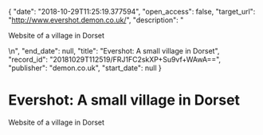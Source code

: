 {
  "date": "2018-10-29T11:25:19.377594", 
  "open_access": false, 
  "target_url": "http://www.evershot.demon.co.uk/", 
  "description": "<p>Website of a village in Dorset</p>\n", 
  "end_date": null, 
  "title": "Evershot: A small village in Dorset", 
  "record_id": "20181029T112519/FRJ1FC2skXP+Su9vf+WAwA==", 
  "publisher": "demon.co.uk", 
  "start_date": null
}

# Evershot: A small village in Dorset

<p>Website of a village in Dorset</p>
